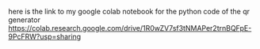 here is the link to my google colab notebook for the python code of the qr generator
https://colab.research.google.com/drive/1R0wZV7sf3tNMAPer2trnBQFpE-9PcFRW?usp=sharing

